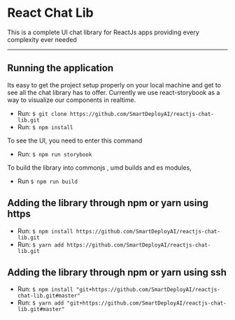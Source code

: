 # React Chat Lib

This is a complete UI chat library for ReactJs apps providing every complexity ever needed

---

## Running the application

Its easy to get the project setup properly on your local machine and get to see all the chat library has to offer. Currently we use react-storybook as a way to visualize our components in realtime.

- Run: `$ git clone https://github.com/SmartDeployAI/reactjs-chat-lib.git`
- Run: `$ npm install`

To see the UI, you need to enter this command

- Run: `$ npm run storybook`

To build the library into commonjs , umd builds and es modules,

- Run `$ npm run build`

## Adding the library through npm or yarn using https

- Run: `$ npm install https://github.com/SmartDeployAI/reactjs-chat-lib.git`
- Run: `$ yarn add https://github.com/SmartDeployAI/reactjs-chat-lib.git`

## Adding the library through npm or yarn using ssh

- Run: `$ npm install "git+https://github.com/SmartDeployAI/reactjs-chat-lib.git#master"`
- Run: `$ yarn add "git+https://github.com/SmartDeployAI/reactjs-chat-lib.git#master"`

